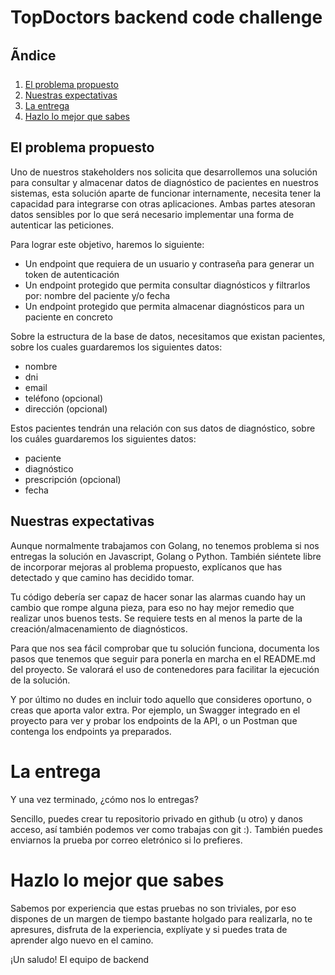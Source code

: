 # TopDoctors backend code challenge

## Ãndice
1. [El problema propuesto](#el-problema-propuesto)
2. [Nuestras expectativas](#nuestras-expectativas)
3. [La entrega](#la-entrega)
4. [Hazlo lo mejor que sabes](#hazlo-lo-mejor-que-sabes)

## El problema propuesto

Uno de nuestros stakeholders nos solicita que desarrollemos una solución para
consultar y almacenar datos de diagnóstico de pacientes en nuestros sistemas,
esta solución aparte de funcionar internamente, necesita tener la capacidad
para integrarse con otras aplicaciones. Ambas partes atesoran datos sensibles
por lo que será necesario implementar una forma de autenticar las peticiones.

Para lograr este objetivo, haremos lo siguiente:

- Un endpoint que requiera de un usuario y contraseña para generar un token de autenticación
- Un endpoint protegido que permita consultar diagnósticos y filtrarlos por: nombre del paciente y/o fecha
- Un endpoint protegido que permita almacenar diagnósticos para un paciente en concreto

Sobre la estructura de la base de datos, necesitamos que existan pacientes,
sobre los cuales guardaremos los siguientes datos:

- nombre
- dni
- email
- teléfono (opcional)
- dirección (opcional)

Estos pacientes tendrán una relación con sus datos de diagnóstico, sobre los
cuáles guardaremos los siguientes datos:

- paciente
- diagnóstico
- prescripción (opcional)
- fecha

## Nuestras expectativas

Aunque normalmente trabajamos con Golang, no tenemos problema si nos entregas la
solución en Javascript, Golang o Python. También siéntete libre de incorporar mejoras
al problema propuesto, explícanos que has detectado y que camino has decidido tomar.

Tu código debería ser capaz de hacer sonar las alarmas cuando hay un cambio que
rompe alguna pieza, para eso no hay mejor remedio que realizar unos buenos tests.
Se requiere tests en al menos la parte de la creación/almacenamiento de diagnósticos.

Para que nos sea fácil comprobar que tu solución funciona, documenta
los pasos que tenemos que seguir para ponerla en marcha en el README.md del proyecto.
Se valorará el uso de contenedores para facilitar la ejecución de la solución.

Y por último no dudes en incluir todo aquello que consideres oportuno, o creas que
aporta valor extra. Por ejemplo, un Swagger integrado en el proyecto para ver y probar
los endpoints de la API, o un Postman que contenga los endpoints ya preparados.

# La entrega

Y una vez terminado, ¿cómo nos lo entregas?

Sencillo, puedes crear tu repositorio privado en github (u otro) y danos acceso, así también podemos
ver como trabajas con git :).
También puedes enviarnos la prueba por correo eletrónico si lo prefieres.

# Hazlo lo mejor que sabes

Sabemos por experiencia que estas pruebas no son triviales, por eso dispones de un
margen de tiempo bastante holgado para realizarla, no te apresures, disfruta de la
experiencia, explíyate y si puedes trata de aprender algo nuevo en el camino.

¡Un saludo!
El equipo de backend
